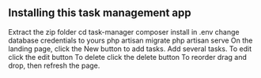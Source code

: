 
## Installing this task management app

Extract the zip folder
cd task-manager
composer install
in .env change database credentials to yours
php artisan migrate
php artisan serve
On the landing page, click the New button to add tasks.
Add several tasks.
To edit click the edit button
To delete click the delete button
To reorder drag and drop, then refresh the page.

